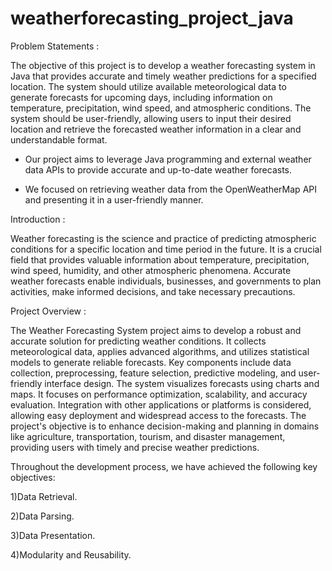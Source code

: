 # weatherforecasting_project_java

Problem Statements :

The objective of this project is to develop a weather forecasting system in Java that provides accurate and timely weather predictions for a specified location. 
The system should utilize available meteorological data to generate forecasts for upcoming days, including information on temperature, precipitation, wind speed,
and atmospheric conditions. The system should be user-friendly, allowing users to input their desired location and retrieve the forecasted weather information in a clear and understandable format.

- Our project aims to leverage Java programming and external weather data APIs to provide accurate and up-to-date weather forecasts.

- We focused on retrieving weather data from the OpenWeatherMap API and presenting it in a user-friendly manner.

Introduction :

Weather forecasting is the science and practice of predicting atmospheric conditions for a specific location and time period in the future.
It is a crucial field that provides valuable information about temperature, precipitation, wind speed, humidity, and other atmospheric phenomena.
Accurate weather forecasts enable individuals, businesses, and governments to plan activities, make informed decisions, and take necessary precautions.

Project Overview :

The Weather Forecasting System project aims to develop a robust and accurate solution for predicting weather conditions.
It collects meteorological data, applies advanced algorithms, and utilizes statistical models to generate reliable forecasts. 
Key components include data collection, preprocessing, feature selection, predictive modeling, and user-friendly interface design.
The system visualizes forecasts using charts and maps. It focuses on performance optimization, scalability, and accuracy evaluation. 
Integration with other applications or platforms is considered, allowing easy deployment and widespread access to the forecasts. 
The project's objective is to enhance decision-making and planning in domains like agriculture, transportation, tourism, and disaster management, 
providing users with timely and precise weather predictions.


Throughout the development process, we have achieved the following key objectives:

 1)Data Retrieval.
     
 2)Data Parsing.

 3)Data Presentation.
 
 4)Modularity and Reusability.

